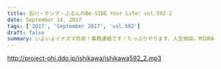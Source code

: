 ```yaml
---
title: 石川・ホンマ・ぶるんのBe-SIDE Your Life! vol.592-2
date: September 14, 2017
tags: ['2017', 'September 2017', 'vol.592']
draft: false
summary: いよいよイナズマ目前！業務連絡です！たっぷりやります、人生相談。MIURA
---
```


http://project-phi.ddo.jp/ishikawa/ishikawa592_2.mp3
